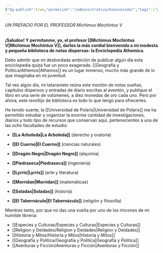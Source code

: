 ```yaml
---
{"dg-publish":true,"permalink":"/administrativo/bienvenida/","tags":["gardenEntry"],"created":"2025-08-14T12:00:32.180-06:00","updated":"2025-08-15T16:30:30.000-06:00"}
---
```


###### UN PREFACIO POR EL PROFESSOR Michimus Mochintus V

**¡Saludos! Y permítanme, yo, el profesor [[Michimus Mochintus V\|Michimus Mochintus V]], darles la más cordial bienvenida a mi modesta y pequeña biblioteca de notas dispersas: la Enciclopedia Athemica.**

Debo admitir que mi desbordada ambición de publicar algún día esta enciclopedia quizá fue un poco exagerada. [[Geografía y Politica/Athemos\|Athemos]] es un lugar inmenso, mucho más grande de lo que imaginaba en mi juventud.

Tal vez algún día, mi tataranieto reúna este montón de notas sueltas, capítulos dispersos y entradas de diario escritas al aventón, y publique el libro en una serie de volúmenes, a diez monedas  de oro cada uno. Pero por ahora, este revoltijo de biblioteca es todo lo que tengo para ofrecerles.

He tenido suerte; la [[Universidad de Polaris\|Universidad de Polaris]] me ha permitido estudiar y organizar la enorme cantidad de investigaciones, diarios y todo tipo de recursos que conservan aquí, pertenecientes a una de las ocho facultades de estudio:

- **[[La Arboleda\|La Arboleda]]** (derecho y oratoria)
    
- **[[El Cuerno\|El Cuerno]]** (ciencias naturales)
    
- **[[Dragón Negro\|Dragón Negro]]** (alquimia)
    
- **[[Piedraseca\|Piedraseca]]** (ingeniería)
    
- **[[Lyrris\|Lyrris]]** (arte y literatura)
    
- **[[Morridan\|Morridan]]** (matemáticas)
    
- **[[Soladas\|Soladas]]** (historia)
    
- **[[El Tabernáculo\|El Tabernáculo]]** (religión y filosofía)

Mientras tanto, por que no das una vuelta por uno de los rincones de mi humilde libreria:

- [[Especies y Culturas/Especies y Culturas\|Especies y Culturas]]
- [[Religion y Deidades/Religion y Deidades\|Religion y Deidades]]
- [[Historia y Mitos/Historia y Mitos\|Historia y Mitos]]
- [[Geografía y Politica/Geografía y Politica\|Geografía y Politica]]
- [[Aventuras y Ficción/Aventuras y Ficción\|Aventuras y Ficción]]

